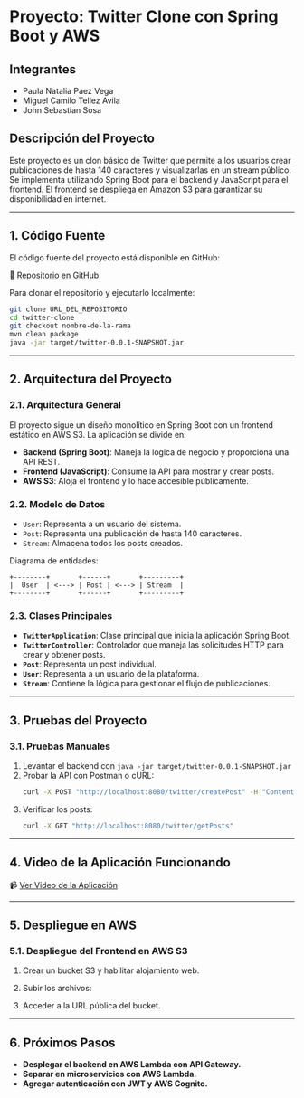 # Proyecto: Twitter Clone con Spring Boot y AWS

## Integrantes

- Paula Natalia Paez Vega
- Miguel Camilo Tellez Avila
- John Sebastian Sosa

## Descripción del Proyecto

Este proyecto es un clon básico de Twitter que permite a los usuarios crear publicaciones de hasta 140 caracteres y visualizarlas en un stream público. Se implementa utilizando Spring Boot para el backend y JavaScript para el frontend. El frontend se despliega en Amazon S3 para garantizar su disponibilidad en internet.

---

## 1. Código Fuente

El código fuente del proyecto está disponible en GitHub:

🔗 [Repositorio en GitHub](URL_DEL_REPOSITORIO)

Para clonar el repositorio y ejecutarlo localmente:

```sh
git clone URL_DEL_REPOSITORIO
cd twitter-clone
git checkout nombre-de-la-rama
mvn clean package
java -jar target/twitter-0.0.1-SNAPSHOT.jar
```

---

## 2. Arquitectura del Proyecto

### 2.1. Arquitectura General

El proyecto sigue un diseño monolítico en Spring Boot con un frontend estático en AWS S3. La aplicación se divide en:

- **Backend (Spring Boot)**: Maneja la lógica de negocio y proporciona una API REST.
- **Frontend (JavaScript)**: Consume la API para mostrar y crear posts.
- **AWS S3**: Aloja el frontend y lo hace accesible públicamente.

### 2.2. Modelo de Datos

- `User`: Representa a un usuario del sistema.
- `Post`: Representa una publicación de hasta 140 caracteres.
- `Stream`: Almacena todos los posts creados.

Diagrama de entidades:

```
+--------+       +------+       +---------+
|  User  | <---> | Post | <---> | Stream  |
+--------+       +------+       +---------+
```

### 2.3. Clases Principales

- **`TwitterApplication`**: Clase principal que inicia la aplicación Spring Boot.
- **`TwitterController`**: Controlador que maneja las solicitudes HTTP para crear y obtener posts.
- **`Post`**: Representa un post individual.
- **`User`**: Representa a un usuario de la plataforma.
- **`Stream`**: Contiene la lógica para gestionar el flujo de publicaciones.

---

## 3. Pruebas del Proyecto

### 3.1. Pruebas Manuales

1. Levantar el backend con `java -jar target/twitter-0.0.1-SNAPSHOT.jar`
2. Probar la API con Postman o cURL:
   ```sh
   curl -X POST "http://localhost:8080/twitter/createPost" -H "Content-Type: application/json" -d '{"username":"usuario1","text":"Hola Twitter!"}'
   ```
3. Verificar los posts:
   ```sh
   curl -X GET "http://localhost:8080/twitter/getPosts"
   ```

---

## 4. Video de la Aplicación Funcionando

📹 [Ver Video de la Aplicación](URL_DEL_VIDEO)

---

## 5. Despliegue en AWS

### 5.1. Despliegue del Frontend en AWS S3
1. Crear un bucket S3 y habilitar alojamiento web.
2. Subir los archivos:

3. Acceder a la URL pública del bucket.

---

## 6. Próximos Pasos

- **Desplegar el backend en AWS Lambda con API Gateway.**
- **Separar en microservicios con AWS Lambda.**
- **Agregar autenticación con JWT y AWS Cognito.**

